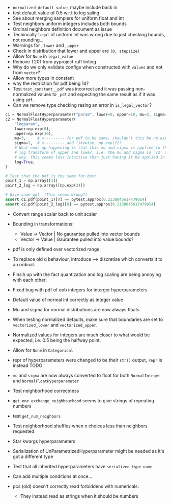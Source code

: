 * `normalized_default_value`, maybe include back in
* test default value of 0.5 w.r.t to log saling
* See about merging samplers for uniform float and int
* Test neighbors uniform integers includes both bounds
* Ordinal neighbors definition document as issue
* Techincally `legal` of uniform int was wrong due to just checking bounds, not rounding...
* Warnings for `_lower` and `_upper`
* Check in distribution that lower and upper are `(0, stepsize)`
* Allow for `None` in `legal_value`
* Remove T201 from pyproject ruff linting
* Why do we only validate configs when constructed with `values` and not from `vector`?
* Allow more types in constant
* why the restriction for pdf being 1d?
* Test `test_constant__pdf` was incorrect and it was passing non-normalized values to `_pdf`
and expecting the same result as if it was using `pdf`.
* Can we remove type checking rasing an error in `is_legal_vector`?

```python
c1 = NormalFloatHyperparameter("param", lower=0, upper=10, mu=3, sigma=2)
c2 = NormalFloatHyperparameter(
    "logparam",
    lower=np.exp(0),
    upper=np.exp(10),
    mu=3,     # <--------- for pdf to be same, shouldn't this be np.exp(3)
    sigma=2,  # <--------- and likewise, np.exp(2)?
    # What ends up happening is that this mu and sigma is applied to the `truncnorm` **after** the
    # log transform of upper and lower, i.e. the mu and sigma in `c2` and `c1` are applied in exactly the same
    # way. This seems less intuitive than just having it be applied in the range that was specified.
    log=True,
)

# Test that the pdf is the same for both
point_1 = np.array([3])
point_2_log = np.array([np.exp(3)])

# Give same pdf  (This seems wrong?)
assert c1.pdf(point_1)[0] == pytest.approx(0.2138045617479014)
assert c2.pdf(point_2_log)[0] == pytest.approx(0.2138045617479014)
```
* Convert range scalar back to unit scaler
* Bounding in transformations:
    * Value -> Vector  | No gaurantee pulled into vector bounds
    * Vector -> Value  | Gaurantee pulled into value bounds?


* pdf is only defined over vectorized range.
* To replace old q behaviour, introduce --> discretize which converts it to an ordinal.
* Finsih up with the fact quantization and log scaling are being annoying with each other.
* Fixed bug with pdf of oob integers for interger hyperparameters
* Default value of normal int correctly as integer value
* Mu and sigma for normal distributions are now always floats
* When testing normalized defaults, make sure that boundaries are set to `vectorized_lower` and `vectorized_upper`.
* Normalized values for integers are much closer to what would be expected, i.e. 0.5 being the halfway point.
* Allow for `None` in `Categorical`
* repr of hyperparameters were changed to be their `str()` output, `repr` is instead TODO
* `mu` and `sigma` are now always converted to float for both `NormalInteger` and `NormalFloatHyperparameter`
* Test neighborhood correctness
* `get_one_exchange_neighbourhood` seems to give strings of repeating numbers
* test `get_num_neighbors`
* Test neighborhood shuffles when n choices less than neighbors requested
* Star kwargs hyperparameters
* Serialization of UnParametrizedHyperparameter might be needed as it's got a different type
* Test that all inherited hyperparameters have `serialized_type_name`
* Can add multiple conditions at once...
* pcs (old) doesn't correctly read forbiddens with numericals:
    * They instead read as strings when it should be numbers


